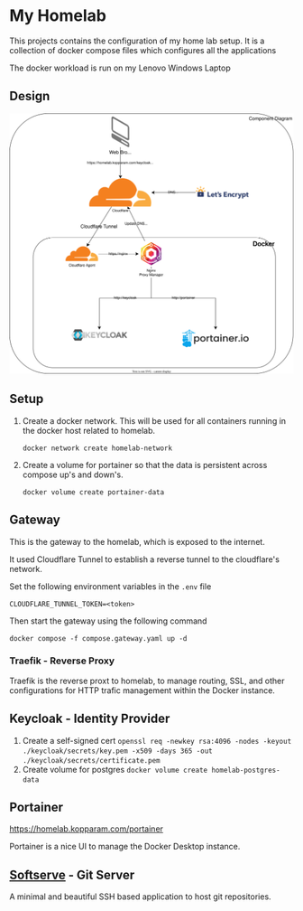 # My Homelab

This projects contains the configuration of my home lab setup.
It is a collection of docker compose files which configures all the applications

<!-- , exposed with a traefik reverse proxy exposing it to the web. -->

The docker workload is run on my Lenovo Windows Laptop

## Design

![](component-diagram.drawio.svg)

## Setup

1. Create a docker network. This will be used for all containers running in the docker host related to homelab.
   ```
   docker network create homelab-network
   ```
1. Create a volume for portainer so that the data is persistent across compose up's and down's.
   ```
   docker volume create portainer-data
   ```

## Gateway

This is the gateway to the homelab, which is exposed to the internet.

It used Cloudflare Tunnel to establish a reverse tunnel to the cloudflare's network.

Set the following environment variables in the `.env` file

```env
CLOUDFLARE_TUNNEL_TOKEN=<token>
```

Then start the gateway using the following command

```
docker compose -f compose.gateway.yaml up -d
```

### Traefik - Reverse Proxy

Traefik is the reverse proxt to homelab, to manage routing, SSL, and other configurations for HTTP trafic management within the Docker instance.

## Keycloak - Identity Provider

1. Create a self-signed cert
   `openssl req -newkey rsa:4096 -nodes -keyout ./keycloak/secrets/key.pem -x509 -days 365 -out ./keycloak/secrets/certificate.pem`
2. Create volume for postgres
   `docker volume create homelab-postgres-data`

## Portainer

https://homelab.kopparam.com/portainer

Portainer is a nice UI to manage the Docker Desktop instance.

## [Softserve](https://github.com/charmbracelet/soft-serve) - Git Server

A minimal and beautiful SSH based application to host git repositories.
